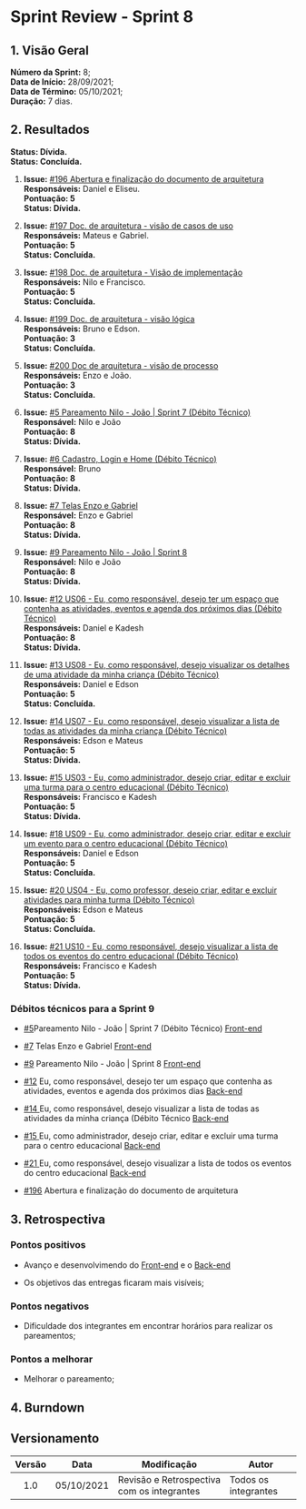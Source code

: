 # Sprint Review - Sprint 8 <br> 

## 1. Visão Geral
**Número da Sprint:** 8;<br>
**Data de Início:** 28/09/2021;<br>
**Data de Término:** 05/10/2021;<br>
**Duração:** 7 dias.<br>

## 2. Resultados

**Status: Dívida.**<br>
**Status: Concluída.**<br>


1. **Issue:** [#196 Abertura e finalização do documento de arquitetura](https://github.com/UnBArqDsw2021-1/2021.1_G6_Curumim/issues/196)<br>
**Responsáveis:** Daniel e Eliseu.<br>
**Pontuação: 5**<br>
**Status: Dívida.**<br>
 
2. **Issue:** [#197 Doc. de arquitetura - visão de casos de uso](https://github.com/UnBArqDsw2021-1/2021.1_G6_Curumim/issues/197)<br>
**Responsáveis:** Mateus e Gabriel.<br>
**Pontuação: 5**<br>
**Status: Concluída.**<br>
 
3. **Issue:** [#198 Doc. de arquitetura - Visão de implementação](https://github.com/UnBArqDsw2021-1/2021.1_G6_Curumim/issues/198)<br>
**Responsáveis:** Nilo e Francisco.<br>
**Pontuação: 5**<br>
**Status: Concluída.**<br>
 
4. **Issue:** [#199 Doc. de arquitetura - visão lógica](https://github.com/UnBArqDsw2021-1/2021.1_G6_Curumim/issues/199)<br>
**Responsáveis:** Bruno e Edson.<br>
**Pontuação: 3**<br>
**Status: Concluída.**<br>
 
 
5. **Issue:** [#200 Doc de arquitetura - visão de processo](https://github.com/UnBArqDsw2021-1/2021.1_G6_Curumim/issues/200)<br>
**Responsáveis:** Enzo e João.<br>
**Pontuação: 3**<br>
**Status: Concluída.**<br>

 
6. **Issue:** [#5 Pareamento Nilo - João | Sprint 7 (Débito Técnico)](https://github.com/UnBArqDsw2021-1/2021.1_G6_Curumim_Front-end/issues/5)<br>
**Responsável:** Nilo e João<br>
**Pontuação: 8**<br>
**Status: Dívida.**<br>
 
7. **Issue:** [#6 Cadastro, Login e Home (Débito Técnico)](https://github.com/UnBArqDsw2021-1/2021.1_G6_Curumim_Front-end/issues/6)<br>
**Responsável:** Bruno<br>
**Pontuação: 8**<br>
**Status: Dívida.**<br>
 
8. **Issue:** [#7 Telas Enzo e Gabriel](https://github.com/UnBArqDsw2021-1/2021.1_G6_Curumim_Front-end/issues/7)<br>
**Responsável:** Enzo e Gabriel<br>
**Pontuação: 8**<br>
**Status: Dívida.**<br>
 
9. **Issue:** [#9 Pareamento Nilo - João | Sprint 8](https://github.com/UnBArqDsw2021-1/2021.1_G6_Curumim_Front-end/issues/9)<br>
**Responsável:** Nilo e João<br>
**Pontuação: 8**<br>
**Status: Dívida.**<br>
 
10. **Issue:** [#12 US06 - Eu, como responsável, desejo ter um espaço que contenha as atividades, eventos e agenda dos próximos dias (Débito Técnico)](https://github.com/UnBArqDsw2021-1/2021.1_G6_Curumim_Back-end/issues/12)<br>
**Responsáveis:** Daniel e Kadesh<br>
**Pontuação: 8**<br>
**Status: Dívida.**<br>
 
11. **Issue:** [#13 US08 - Eu, como responsável, desejo visualizar os detalhes de uma atividade da minha criança (Débito Técnico)](https://github.com/UnBArqDsw2021-1/2021.1_G6_Curumim_Back-end/issues/13)<br>
**Responsáveis:** Daniel e Edson<br>
**Pontuação: 5**<br>
**Status: Concluída.**<br>
 
12. **Issue:** [#14 US07 - Eu, como responsável, desejo visualizar a lista de todas as atividades da minha criança (Débito Técnico)](https://github.com/UnBArqDsw2021-1/2021.1_G6_Curumim_Back-end/issues/14)<br>
**Responsáveis:** Edson e Mateus<br>
**Pontuação: 5**<br>
**Status: Dívida.**<br>
 
13. **Issue:** [#15 US03 - Eu, como administrador, desejo criar, editar e excluir uma turma para o centro educacional (Débito Técnico)](https://github.com/UnBArqDsw2021-1/2021.1_G6_Curumim_Back-end/issues/15)<br>
**Responsáveis:** Francisco e Kadesh<br>
**Pontuação: 5**<br>
**Status: Dívida.**<br>
 
14. **Issue:** [#18 US09 - Eu, como administrador, desejo criar, editar e excluir um evento para o centro educacional (Débito Técnico)](https://github.com/UnBArqDsw2021-1/2021.1_G6_Curumim_Back-end/issues/18)<br>
**Responsáveis:** Daniel e Edson<br>
**Pontuação: 5**<br>
**Status: Concluída.**<br>
 
 
15. **Issue:** [#20 US04 - Eu, como professor, desejo criar, editar e excluir atividades para minha turma (Débito Técnico)](#TODO:_adicionar_link)<br>
**Responsáveis:** Edson e Mateus<br>
**Pontuação: 5**<br>
**Status: Concluída.**<br>
 
16.  **Issue:** [#21 US10 - Eu, como responsável, desejo visualizar a lista de todos os eventos do centro educacional (Débito Técnico)](https://github.com/UnBArqDsw2021-1/2021.1_G6_Curumim_Back-end/issues/21)<br>
**Responsáveis:** Francisco e Kadesh<br>
**Pontuação: 5**<br>
**Status: Dívida.**<br>
 

### **Débitos técnicos para a Sprint 9**

- [#5](https://github.com/UnBArqDsw2021-1/2021.1_G6_Curumim_Front-end/issues/5)Pareamento Nilo - João | Sprint 7 (Débito Técnico)
[Front-end](https://github.com/UnBArqDsw2021-1/2021.1_G6_Curumim_Front-end)

- [#7](https://github.com/UnBArqDsw2021-1/2021.1_G6_Curumim_Front-end/issues/7) Telas Enzo e Gabriel
[Front-end](https://github.com/UnBArqDsw2021-1/2021.1_G6_Curumim_Front-end)

- [#9](https://github.com/UnBArqDsw2021-1/2021.1_G6_Curumim_Front-end/issues/9)  Pareamento Nilo - João | Sprint 8
[Front-end](https://github.com/UnBArqDsw2021-1/2021.1_G6_Curumim_Front-end)

- [#12](https://github.com/UnBArqDsw2021-1/2021.1_G6_Curumim_Back-end/issues/12) Eu, como responsável, desejo ter um espaço que contenha as atividades, eventos e agenda dos próximos dias
[Back-end](https://github.com/UnBArqDsw2021-1/2021.1_G6_Curumim_Back-end)

- [#14 ](https://github.com/UnBArqDsw2021-1/2021.1_G6_Curumim_Back-end/issues/14)Eu, como responsável, desejo visualizar a lista de todas as atividades da minha criança (Débito Técnico
[Back-end](https://github.com/UnBArqDsw2021-1/2021.1_G6_Curumim_Back-end)

- [#15 ](https://github.com/UnBArqDsw2021-1/2021.1_G6_Curumim_Back-end/issues/15)Eu, como administrador, desejo criar, editar e excluir uma turma para o centro educacional 
[Back-end](https://github.com/UnBArqDsw2021-1/2021.1_G6_Curumim_Back-end)


- [#21 ](https://github.com/UnBArqDsw2021-1/2021.1_G6_Curumim_Back-end/issues/21)Eu, como responsável, desejo visualizar a lista de todos os eventos do centro educacional 
[Back-end](https://github.com/UnBArqDsw2021-1/2021.1_G6_Curumim_Back-end)


- [#196](https://github.com/UnBArqDsw2021-1/2021.1_G6_Curumim/issues/196) Abertura e finalização do documento de arquitetura




## 3. Retrospectiva

### **Pontos positivos**

- Avanço e desenvolvimendo do [Front-end](https://github.com/UnBArqDsw2021-1/2021.1_G6_Curumim_Front-end) e o [Back-end](https://github.com/UnBArqDsw2021-1/2021.1_G6_Curumim_Back-end)

- Os objetivos das entregas ficaram mais visíveis;

### **Pontos negativos**

- Dificuldade dos integrantes em encontrar horários para realizar os pareamentos;

  
### **Pontos a melhorar**
- Melhorar o pareamento;

## 4. Burndown


## Versionamento
| Versão | Data       | Modificação                                | Autor                |
| :----: | ---------- | ------------------------------------------ | -------------------- |
|  1.0  | 05/10/2021 | Revisão e Retrospectiva com os integrantes | Todos os integrantes |
